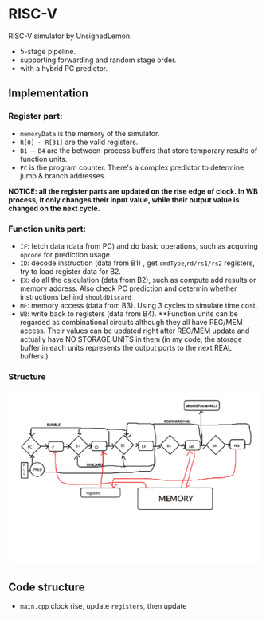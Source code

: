 # RISC-V
RISC-V simulator by UnsignedLemon.
* 5-stage pipeline.
* supporting forwarding and random stage order.
* with a hybrid PC predictor.
## Implementation
### Register part:
* `memoryData` is the memory of the simulator.
* `R[0] ~ R[31]` are the valid registers.
* `B1 ~ B4` are the between-process buffers that store temporary results of function units.
* `PC` is the program counter. There's a complex predictor to determine jump & branch addresses.

**NOTICE: all the register parts are updated on the rise edge of clock. In WB process, it only changes their input value, while their output value is changed on the next cycle.**

### Function units part:
* `IF`: fetch data (data from PC) and do basic operations, such as acquiring `opcode` for prediction usage.
* `ID`: decode instruction (data from B1) , get `cmdType`,`rd/rs1/rs2` registers, try to load register data for B2.
* `EX`: do all the calculation (data from B2), such as compute add results or memory address. Also check PC prediction and determin whether instructions behind `shouldDiscard`
* `ME`: memory access (data from B3). Using 3 cycles to simulate time cost.
* `WB`: write back to registers (data from B4).
**Function units can be regarded as combinational circuits although they all have REG/MEM access. Their values can be updated right after REG/MEM update and actually have NO STORAGE UNITS in them (in my code, the storage buffer in each units represents the output ports to the next REAL buffers.)

### Structure ###
![Markdown](sample.png)

## Code structure
* `main.cpp` clock rise, update `registers`, then update 
